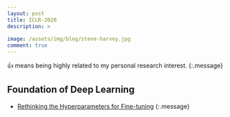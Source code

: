 ```yaml
---
layout: post
title: ICLR-2020
description: >
  
image: /assets/img/blog/steve-harvey.jpg
comment: true
---
```


:+1: means being highly related to my personal research interest. 
{:.message}


## Foundation of Deep Learning 
* [Rethinking the Hyperparameters for Fine-tuning](https://openreview.net/forum?id=B1g8VkHFPH)
{:.message}